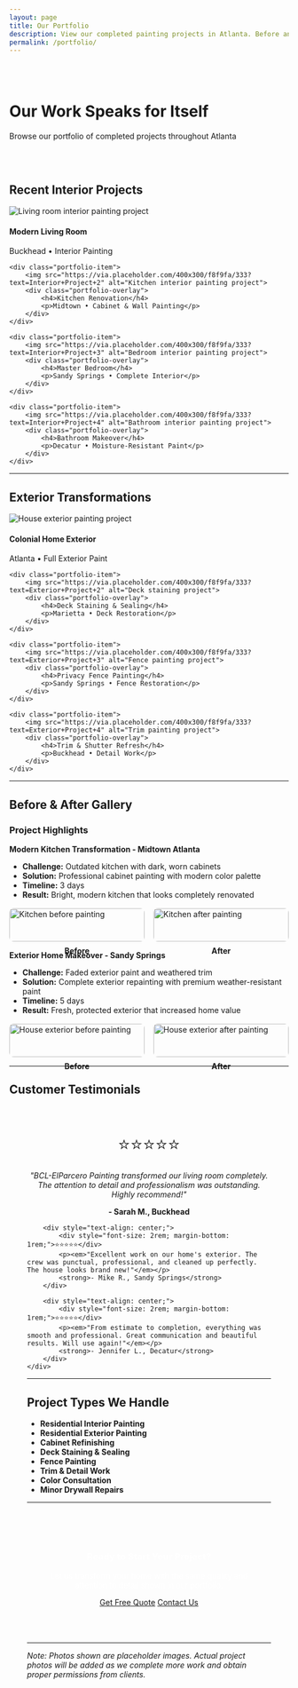 ```yaml
---
layout: page
title: Our Portfolio
description: View our completed painting projects in Atlanta. Before and after photos showcasing our quality craftsmanship and attention to detail.
permalink: /portfolio/
---
```


<div class="hero" style="padding: 2rem 0;">
    <div class="wrapper">
        <h1>Our Work Speaks for Itself</h1>
        <p>Browse our portfolio of completed projects throughout Atlanta</p>
    </div>
</div>

## Recent Interior Projects

<div class="portfolio-grid">
    <div class="portfolio-item">
        <img src="https://via.placeholder.com/400x300/f8f9fa/333?text=Interior+Project+1" alt="Living room interior painting project">
        <div class="portfolio-overlay">
            <h4>Modern Living Room</h4>
            <p>Buckhead • Interior Painting</p>
        </div>
    </div>
    
    <div class="portfolio-item">
        <img src="https://via.placeholder.com/400x300/f8f9fa/333?text=Interior+Project+2" alt="Kitchen interior painting project">
        <div class="portfolio-overlay">
            <h4>Kitchen Renovation</h4>
            <p>Midtown • Cabinet & Wall Painting</p>
        </div>
    </div>
    
    <div class="portfolio-item">
        <img src="https://via.placeholder.com/400x300/f8f9fa/333?text=Interior+Project+3" alt="Bedroom interior painting project">
        <div class="portfolio-overlay">
            <h4>Master Bedroom</h4>
            <p>Sandy Springs • Complete Interior</p>
        </div>
    </div>
    
    <div class="portfolio-item">
        <img src="https://via.placeholder.com/400x300/f8f9fa/333?text=Interior+Project+4" alt="Bathroom interior painting project">
        <div class="portfolio-overlay">
            <h4>Bathroom Makeover</h4>
            <p>Decatur • Moisture-Resistant Paint</p>
        </div>
    </div>
</div>

---

## Exterior Transformations

<div class="portfolio-grid">
    <div class="portfolio-item">
        <img src="https://via.placeholder.com/400x300/f8f9fa/333?text=Exterior+Project+1" alt="House exterior painting project">
        <div class="portfolio-overlay">
            <h4>Colonial Home Exterior</h4>
            <p>Atlanta • Full Exterior Paint</p>
        </div>
    </div>
    
    <div class="portfolio-item">
        <img src="https://via.placeholder.com/400x300/f8f9fa/333?text=Exterior+Project+2" alt="Deck staining project">
        <div class="portfolio-overlay">
            <h4>Deck Staining & Sealing</h4>
            <p>Marietta • Deck Restoration</p>
        </div>
    </div>
    
    <div class="portfolio-item">
        <img src="https://via.placeholder.com/400x300/f8f9fa/333?text=Exterior+Project+3" alt="Fence painting project">
        <div class="portfolio-overlay">
            <h4>Privacy Fence Painting</h4>
            <p>Sandy Springs • Fence Restoration</p>
        </div>
    </div>
    
    <div class="portfolio-item">
        <img src="https://via.placeholder.com/400x300/f8f9fa/333?text=Exterior+Project+4" alt="Trim painting project">
        <div class="portfolio-overlay">
            <h4>Trim & Shutter Refresh</h4>
            <p>Buckhead • Detail Work</p>
        </div>
    </div>
</div>

---

## Before & After Gallery

### Project Highlights

**Modern Kitchen Transformation - Midtown Atlanta**
- **Challenge:** Outdated kitchen with dark, worn cabinets
- **Solution:** Professional cabinet painting with modern color palette
- **Timeline:** 3 days
- **Result:** Bright, modern kitchen that looks completely renovated

<div style="display: grid; grid-template-columns: 1fr 1fr; gap: 1rem; margin: 1rem 0;">
    <div>
        <img src="https://via.placeholder.com/400x300/8B4513/fff?text=BEFORE" alt="Kitchen before painting" style="width: 100%; border-radius: 8px;">
        <p style="text-align: center; margin-top: 0.5rem;"><strong>Before</strong></p>
    </div>
    <div>
        <img src="https://via.placeholder.com/400x300/f8f9fa/333?text=AFTER" alt="Kitchen after painting" style="width: 100%; border-radius: 8px;">
        <p style="text-align: center; margin-top: 0.5rem;"><strong>After</strong></p>
    </div>
</div>

**Exterior Home Makeover - Sandy Springs**
- **Challenge:** Faded exterior paint and weathered trim
- **Solution:** Complete exterior repainting with premium weather-resistant paint
- **Timeline:** 5 days
- **Result:** Fresh, protected exterior that increased home value

<div style="display: grid; grid-template-columns: 1fr 1fr; gap: 1rem; margin: 1rem 0;">
    <div>
        <img src="https://via.placeholder.com/400x300/D2691E/fff?text=BEFORE" alt="House exterior before painting" style="width: 100%; border-radius: 8px;">
        <p style="text-align: center; margin-top: 0.5rem;"><strong>Before</strong></p>
    </div>
    <div>
        <img src="https://via.placeholder.com/400x300/f8f9fa/333?text=AFTER" alt="House exterior after painting" style="width: 100%; border-radius: 8px;">
        <p style="text-align: center; margin-top: 0.5rem;"><strong>After</strong></p>
    </div>
</div>

---

## Customer Testimonials

<div style="background: var(--light-gray); padding: 2rem; border-radius: 10px; margin: 2rem 0;">
    <div class="services-grid">
        <div style="text-align: center;">
            <div style="font-size: 2rem; margin-bottom: 1rem;">⭐⭐⭐⭐⭐</div>
            <p><em>"BCL-ElParcero Painting transformed our living room completely. The attention to detail and professionalism was outstanding. Highly recommend!"</em></p>
            <strong>- Sarah M., Buckhead</strong>
        </div>
        
        <div style="text-align: center;">
            <div style="font-size: 2rem; margin-bottom: 1rem;">⭐⭐⭐⭐⭐</div>
            <p><em>"Excellent work on our home's exterior. The crew was punctual, professional, and cleaned up perfectly. The house looks brand new!"</em></p>
            <strong>- Mike R., Sandy Springs</strong>
        </div>
        
        <div style="text-align: center;">
            <div style="font-size: 2rem; margin-bottom: 1rem;">⭐⭐⭐⭐⭐</div>
            <p><em>"From estimate to completion, everything was smooth and professional. Great communication and beautiful results. Will use again!"</em></p>
            <strong>- Jennifer L., Decatur</strong>
        </div>
    </div>
</div>

---

## Project Types We Handle

- **Residential Interior Painting**
- **Residential Exterior Painting**
- **Cabinet Refinishing**
- **Deck Staining & Sealing**
- **Fence Painting**
- **Trim & Detail Work**
- **Color Consultation**
- **Minor Drywall Repairs**

---

<div style="background: var(--primary-color); color: white; padding: 2rem; border-radius: 10px; text-align: center; margin: 2rem 0;">
    <h3 style="color: white;">Ready to Start Your Project?</h3>
    <p>Let us transform your home with the same quality and attention to detail shown in our portfolio.</p>
    <div class="cta-buttons">
        <a href="{{ '/get-quote/' | relative_url }}" class="btn btn-primary">Get Free Quote</a>
        <a href="{{ '/contact/' | relative_url }}" class="btn btn-secondary">Contact Us</a>
    </div>
</div>

---

*Note: Photos shown are placeholder images. Actual project photos will be added as we complete more work and obtain proper permissions from clients.*